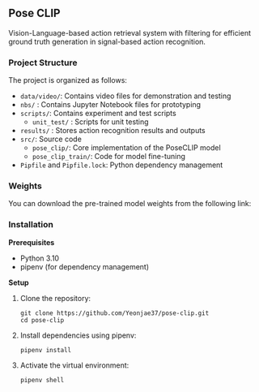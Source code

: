 ## Pose CLIP

Vision-Language-based action retrieval system with filtering for efficient ground truth generation in signal-based action recognition.

### **Project Structure**

The project is organized as follows:

- `data/video/`: Contains video files for demonstration and testing
- `nbs/` : Contains Jupyter Notebook files for prototyping
- `scripts/`: Contains experiment and test scripts
    - `unit_test/` : Scripts for unit testing
- `results/` : Stores action recognition results and outputs
- `src/`: Source code
    - `pose_clip/`: Core implementation of the PoseCLIP model
    - `pose_clip_train/`: Code for model fine-tuning
- `Pipfile` and `Pipfile.lock`: Python dependency management

### **Weights**

You can download the pre-trained model weights from the following link:

### **Installation**

**Prerequisites**

- Python 3.10
- pipenv (for dependency management)

**Setup**

1. Clone the repository:
    
    ```
    git clone https://github.com/Yeonjae37/pose-clip.git
    cd pose-clip
    ```
    
2. Install dependencies using pipenv:
    
    ```
    pipenv install
    ```
    
3. Activate the virtual environment:
    
    ```
    pipenv shell
    ```
